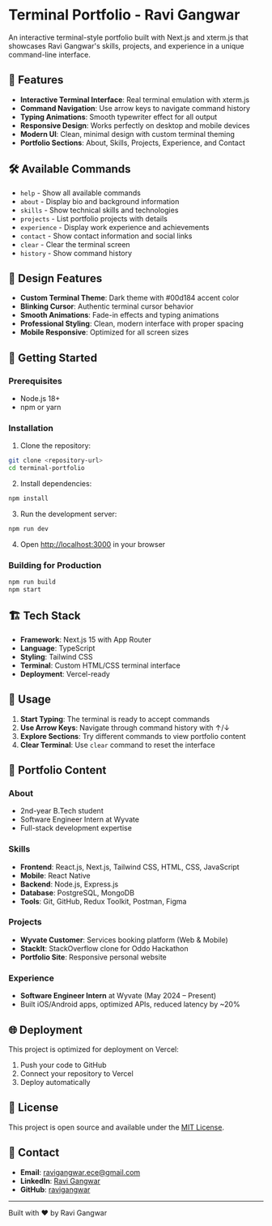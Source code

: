 # Terminal Portfolio - Ravi Gangwar

An interactive terminal-style portfolio built with Next.js and xterm.js that showcases Ravi Gangwar's skills, projects, and experience in a unique command-line interface.

## 🚀 Features

- **Interactive Terminal Interface**: Real terminal emulation with xterm.js
- **Command Navigation**: Use arrow keys to navigate command history
- **Typing Animations**: Smooth typewriter effect for all output
- **Responsive Design**: Works perfectly on desktop and mobile devices
- **Modern UI**: Clean, minimal design with custom terminal theming
- **Portfolio Sections**: About, Skills, Projects, Experience, and Contact

## 🛠️ Available Commands

- `help` - Show all available commands
- `about` - Display bio and background information
- `skills` - Show technical skills and technologies
- `projects` - List portfolio projects with details
- `experience` - Display work experience and achievements
- `contact` - Show contact information and social links
- `clear` - Clear the terminal screen
- `history` - Show command history

## 🎨 Design Features

- **Custom Terminal Theme**: Dark theme with #00d184 accent color
- **Blinking Cursor**: Authentic terminal cursor behavior
- **Smooth Animations**: Fade-in effects and typing animations
- **Professional Styling**: Clean, modern interface with proper spacing
- **Mobile Responsive**: Optimized for all screen sizes

## 🚀 Getting Started

### Prerequisites

- Node.js 18+ 
- npm or yarn

### Installation

1. Clone the repository:
```bash
git clone <repository-url>
cd terminal-portfolio
```

2. Install dependencies:
```bash
npm install
```

3. Run the development server:
```bash
npm run dev
```

4. Open [http://localhost:3000](http://localhost:3000) in your browser

### Building for Production

```bash
npm run build
npm start
```

## 🏗️ Tech Stack

- **Framework**: Next.js 15 with App Router
- **Language**: TypeScript
- **Styling**: Tailwind CSS
- **Terminal**: Custom HTML/CSS terminal interface
- **Deployment**: Vercel-ready

## 📱 Usage

1. **Start Typing**: The terminal is ready to accept commands
2. **Use Arrow Keys**: Navigate through command history with ↑/↓
3. **Explore Sections**: Try different commands to view portfolio content
4. **Clear Terminal**: Use `clear` command to reset the interface

## 🎯 Portfolio Content

### About
- 2nd-year B.Tech student
- Software Engineer Intern at Wyvate
- Full-stack development expertise

### Skills
- **Frontend**: React.js, Next.js, Tailwind CSS, HTML, CSS, JavaScript
- **Mobile**: React Native
- **Backend**: Node.js, Express.js
- **Database**: PostgreSQL, MongoDB
- **Tools**: Git, GitHub, Redux Toolkit, Postman, Figma

### Projects
- **Wyvate Customer**: Services booking platform (Web & Mobile)
- **StackIt**: StackOverflow clone for Oddo Hackathon
- **Portfolio Site**: Responsive personal website

### Experience
- **Software Engineer Intern** at Wyvate (May 2024 – Present)
- Built iOS/Android apps, optimized APIs, reduced latency by ~20%

## 🌐 Deployment

This project is optimized for deployment on Vercel:

1. Push your code to GitHub
2. Connect your repository to Vercel
3. Deploy automatically

## 📄 License

This project is open source and available under the [MIT License](LICENSE).

## 🤝 Contact

- **Email**: ravigangwar.ece@gmail.com
- **LinkedIn**: [Ravi Gangwar](https://linkedin.com/in/ravi-gangwar-dev/)
- **GitHub**: [ravigangwar](https://github.com/ravigangwar)

---

Built with ❤️ by Ravi Gangwar
